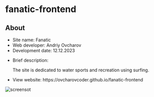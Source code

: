 # fanatic-frontend
<h2>About</h2>
<ul>
  <li>Site name: Fanatic</li>
  <li>Web developer: Andriy Ovcharov</li>
  <li>Development date: 12.12.2023</li>
  <li>
    <p>Brief description:</p>
    <p>The site is dedicated to water sports and recreation using surfing.</p>
  </li>
<li>View website: https://ovcharovcoder.github.io/fanatic-frontend</li>
</ul>

<img src="Screenshot.png" alt="screensot">

